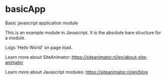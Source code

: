 # basicApp
Basic javascript application module


This is an example module in Javascript.
It is the absolute bare structure for a module.

Logs 'Hello World' on page load.


Learn more about SiteAnimator: https://siteanimator.nl/en/about-site-animator

Learn more about Javascript modules: https://siteanimator.nl/en/blog